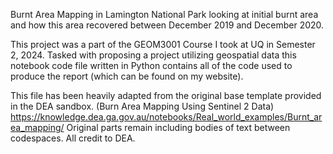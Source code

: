 Burnt Area Mapping in Lamington National Park looking at initial burnt area and how this area recovered between December 2019 and December 2020.

This project was a part of the GEOM3001 Course I took at UQ in Semester 2, 2024. 
Tasked with proposing a project utilizing geospatial data this notebook code file
written in Python contains all of the code used to produce the report (which can be
found on my website).

This file has been heavily adapted from the original base template provided in the DEA sandbox.
(Burn Area Mapping Using Sentinel 2 Data) https://knowledge.dea.ga.gov.au/notebooks/Real_world_examples/Burnt_area_mapping/
Original parts remain including bodies of text between codespaces.
All credit to DEA.
